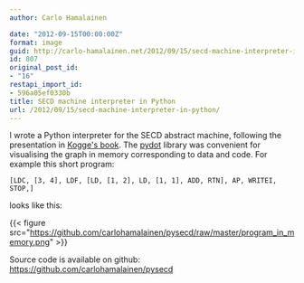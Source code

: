 ```yaml
---
author: Carlo Hamalainen

date: "2012-09-15T00:00:00Z"
format: image
guid: http://carlo-hamalainen.net/2012/09/15/secd-machine-interpreter-in-python/
id: 807
original_post_id:
- "16"
restapi_import_id:
- 596a05ef0330b
title: SECD machine interpreter in Python
url: /2012/09/15/secd-machine-interpreter-in-python/
---
```

I wrote a Python interpreter for the SECD abstract machine, following the presentation in [Kogge's book](/2012/08/15/kogges-the-architecture-of-symbolic-computers-1991/). The [pydot](http://code.google.com/p/pydot/) library was convenient for visualising the graph in memory corresponding to data and code. For example this short program: 

    [LDC, [3, 4], LDF, [LD, [1, 2], LD, [1, 1], ADD, RTN], AP, WRITEI, STOP,]

looks like this: 

{{< figure src="https://github.com/carlohamalainen/pysecd/raw/master/program_in_memory.png" >}}

Source code is available on github: <https://github.com/carlohamalainen/pysecd>
